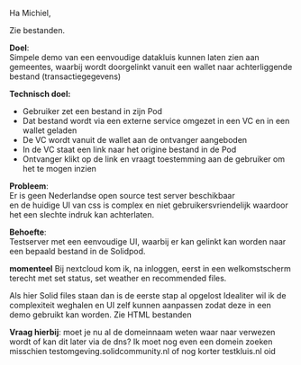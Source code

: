 Ha Michiel,

Zie bestanden.

**Doel**: <br>
Simpele demo van een eenvoudige datakluis kunnen laten zien aan gemeentes, waarbij wordt doorgelinkt vanuit een wallet naar achterliggende bestand (transactiegegevens)

**Technisch doel:**
* Gebruiker zet een bestand in zijn Pod
* Dat bestand wordt via een externe service omgezet in een VC en in een wallet geladen
* De VC wordt vanuit de wallet aan de ontvanger aangeboden 
* In de VC staat een link naar het origine bestand in de Pod
* Ontvanger klikt op de link en vraagt toestemming aan de gebruiker om het te mogen inzien


**Probleem**: <br>
Er is geen Nederlandse open source test server beschikbaar <br>
en de huidige UI van css is complex en niet gebruikersvriendelijk waardoor het een slechte indruk kan achterlaten.

**Behoefte**:<br>
Testserver met een eenvoudige UI, waarbij er kan gelinkt kan worden naar een bepaald bestand in de Solidpod. <br>

**momenteel**
Bij nextcloud kom ik, na inloggen, eerst in een welkomstscherm terecht met set status, set weather en recommended files.

Als hier Solid files staan dan is de eerste stap al opgelost
Idealiter wil ik de complexiteit weghalen en UI zelf kunnen aanpassen zodat deze in een demo gebruikt kan worden.
Zie HTML bestanden


**Vraag hierbij**: moet je nu al de domeinnaam weten waar naar verwezen wordt of kan dit later via de dns?
Ik moet nog even een domein zoeken misschien testomgeving.solidcommunity.nl of nog korter testkluis.nl oid

